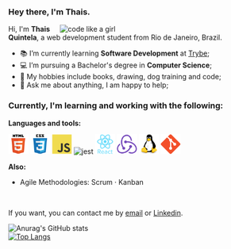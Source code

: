 
### Hey there, I'm Thais.

<img align="right" src="https://user-images.githubusercontent.com/69700012/110639960-1191b400-818f-11eb-92ea-ab261da5990a.png" alt="code like a girl" width="400" />

Hi, I'm **Thais Quintela**, a web development student from Rio de Janeiro, Brazil.

- 📚 I’m currently learning **Software Development** at [Trybe](https://www.betrybe.com/);
- 💻 I’m pursuing a Bachelor's degree in **Computer Science**;
- 🎨 My hobbies include books, drawing, dog training and code;
- 💬 Ask me about anything, I am happy to help;

### Currently, I'm learning and working with the following:

**Languages and tools:**

<p align="left">
  <img src="https://raw.githubusercontent.com/devicons/devicon/master/icons/html5/html5-original-wordmark.svg" alt="html5" width="40" height="40"/>
  <img src="https://raw.githubusercontent.com/devicons/devicon/master/icons/css3/css3-original-wordmark.svg" alt="css3" width="40" height="40"/>
  <img src="https://raw.githubusercontent.com/devicons/devicon/master/icons/javascript/javascript-original.svg" alt="javascript" width="40" height="40"/>
  <img src="https://www.learnstorybook.com/intro-to-storybook/logo-jest.png" alt="jest" width="40" height="40" />
  <img src="https://raw.githubusercontent.com/devicons/devicon/master/icons/react/react-original-wordmark.svg" alt="react" width="40" height="40"/>
  <img src="https://raw.githubusercontent.com/devicons/devicon/master/icons/redux/redux-original.svg" alt="redux" width="40" height="40"/>
  <img src="https://raw.githubusercontent.com/devicons/devicon/master/icons/linux/linux-original.svg" alt="linux" width="40" height="40" />
  <img src="https://raw.githubusercontent.com/devicons/devicon/master/icons/git/git-original.svg" alt="git" width="40" height="40"/>
</p>

**Also:**
- Agile Methodologies: Scrum · Kanban

<br />

If you want, you can contact me by [email](thais.s.quintela@gmail.com) or [Linkedin](https://www.linkedin.com/in/thais-quintela/).

![Anurag's GitHub stats](https://github-readme-stats.vercel.app/api?username=ThaisQuintela&show_icons=true&theme=chartreuse-dark)
<br />
[![Top Langs](https://github-readme-stats.vercel.app/api/top-langs/?username=ThaisQuintela&theme=chartreuse-dark&layout=compact)](https://github.com/anuraghazra/github-readme-stats)
